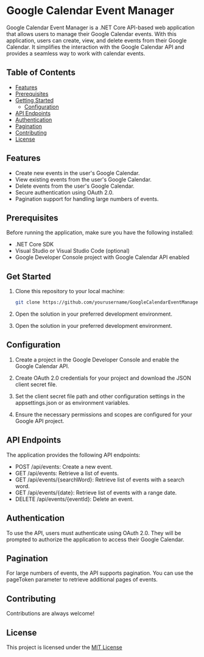 
# Google Calendar Event Manager

Google Calendar Event Manager is a .NET Core API-based web application that allows users to manage their Google Calendar events. With this application, users can create, view, and delete events from their Google Calendar. It simplifies the interaction with the Google Calendar API and provides a seamless way to work with calendar events.



## Table of Contents
- [Features](#features)
- [Prerequisites](#prerequisites)
- [Getting Started](#getting-started)
  - [Configuration](#configuration)
- [API Endpoints](#api-endpoints)
- [Authentication](#authentication)
- [Pagination](#pagination)
- [Contributing](#contributing)
- [License](#license)
## Features

- Create new events in the user's Google Calendar.
- View existing events from the user's Google Calendar.
- Delete events from the user's Google Calendar.
- Secure authentication using OAuth 2.0.
- Pagination support for handling large numbers of events.
## Prerequisites

Before running the application, make sure you have the following installed:

- .NET Core SDK
- Visual Studio or Visual Studio Code (optional)
- Google Developer Console project with Google Calendar API enabled
## Get Started
1. Clone this repository to your local machine:

   ```bash
   git clone https://github.com/yourusername/GoogleCalendarEventManagergit
   
2. Open the solution in your preferred development environment.
3. Open the solution in your preferred development environment.
## Configuration
1. Create a project in the Google Developer Console and enable the Google Calendar API.

2. Create OAuth 2.0 credentials for your project and download the JSON client secret file.

3. Set the client secret file path and other configuration settings in the appsettings.json or as environment variables.

4. Ensure the necessary permissions and scopes are configured for your Google API project.
## API Endpoints
The application provides the following API endpoints:

- POST /api/events: Create a new event.
- GET /api/events: Retrieve a list of events.
- GET /api/events/{searchWord}: Retrieve list of events with a search word.
- GET /api/events/{date}: Retrieve list of events with a range date.
- DELETE /api/events/{eventId}: Delete an event.
## Authentication

To use the API, users must authenticate using OAuth 2.0. They will be prompted to authorize the application to access their Google Calendar.
## Pagination

For large numbers of events, the API supports pagination. You can use the pageToken parameter to retrieve additional pages of events.
## Contributing

Contributions are always welcome!


## License

This project is licensed under the [MIT License](https://choosealicense.com/licenses/mit/)

